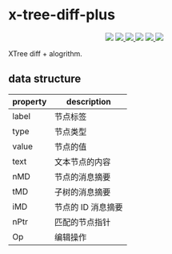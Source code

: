 # x-tree-diff-plus

<p style="text-align: center;">
  <img src="https://travis-ci.com/yidafu/x-tree-diff-plus.svg?branch=master" />
  <a href="https://codecov.io/gh/yidafu/x-tree-diff-plus">
    <img src="https://codecov.io/gh/yidafu/x-tree-diff-plus/branch/master/graph/badge.svg" />
  </a>
  <a href="https://www.npmjs.com/package/@dovyih/x-tree-diff-plus">
    <img src="https://img.shields.io/npm/dt/@dovyih/x-tree-diff-plus.svg" />
  </a>
  <img src="https://img.shields.io/npm/l/@dovyih/x-tree-diff-plus.svg" />
  <a href="https://www.npmjs.com/package/@dovyih/x-tree-diff-plus">
    <img src="https://img.shields.io/npm/v/@dovyih/x-tree-diff-plus.svg" />
  </a>
  <img src="https://img.shields.io/badge/language-javascript-blue.svg" />
</p>

XTree diff + alogrithm.

## data structure

| property | description |
| --- | --- |
| label | 节点标签 |
| type | 节点类型 |
| value | 节点的值 |
| text | 文本节点的内容 |
| nMD | 节点的消息摘要 |
| tMD | 子树的消息摘要 |
| iMD | 节点的 ID 消息摘要 |
| nPtr | 匹配的节点指针 |
| Op | 编辑操作 |
